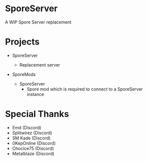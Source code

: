 # SporeServer
A WIP Spore Server replacement

# Projects
* SporeServer
   * Replacement server

* SporeMods
   * SporeServer
     * Spore mod which is required to connect to a SporeServer instance

# Special Thanks
* Emd (Discord)
* Splitwirez (Discord)
* SM Kade (Discord)
* 0KepOnline (Discord)
* Chocice75 (Discord)
* Metalblaze (Discord)
